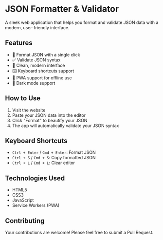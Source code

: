 # JSON Formatter & Validator

A sleek web application that helps you format and validate JSON data with a modern, user-friendly interface.

## Features

- 🚀 Format JSON with a single click
- ✅ Validate JSON syntax
- 🎨 Clean, modern interface
- ⌨️ Keyboard shortcuts support
- 📱 PWA support for offline use
- 🌙 Dark mode support

## How to Use

1. Visit the website
2. Paste your JSON data into the editor
3. Click "Format" to beautify your JSON
4. The app will automatically validate your JSON syntax

## Keyboard Shortcuts

- `Ctrl + Enter` / `Cmd + Enter`: Format JSON
- `Ctrl + S` / `Cmd + S`: Copy formatted JSON
- `Ctrl + L` / `Cmd + L`: Clear editor

## Technologies Used

- HTML5
- CSS3
- JavaScript
- Service Workers (PWA)

## Contributing

Your contributions are welcome! Please feel free to submit a Pull Request.